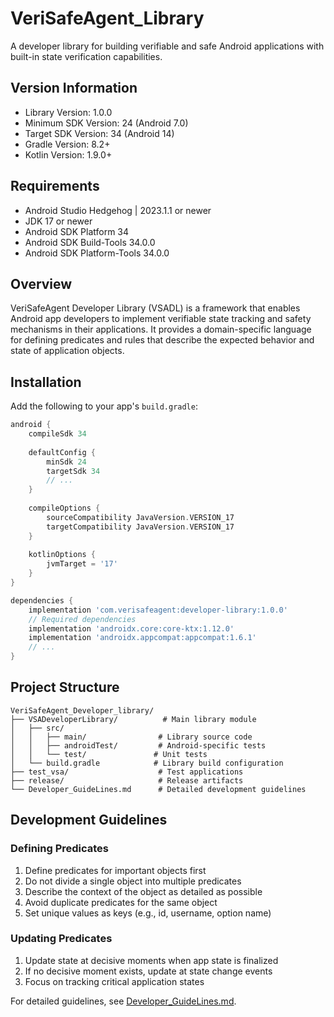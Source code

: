 # VeriSafeAgent_Library

A developer library for building verifiable and safe Android applications with built-in state verification capabilities.

## Version Information

- Library Version: 1.0.0
- Minimum SDK Version: 24 (Android 7.0)
- Target SDK Version: 34 (Android 14)
- Gradle Version: 8.2+
- Kotlin Version: 1.9.0+

## Requirements

- Android Studio Hedgehog | 2023.1.1 or newer
- JDK 17 or newer
- Android SDK Platform 34
- Android SDK Build-Tools 34.0.0
- Android SDK Platform-Tools 34.0.0

## Overview

VeriSafeAgent Developer Library (VSADL) is a framework that enables Android app developers to implement verifiable state tracking and safety mechanisms in their applications. It provides a domain-specific language for defining predicates and rules that describe the expected behavior and state of application objects.

## Installation

Add the following to your app's `build.gradle`:

```gradle
android {
    compileSdk 34
    
    defaultConfig {
        minSdk 24
        targetSdk 34
        // ...
    }
    
    compileOptions {
        sourceCompatibility JavaVersion.VERSION_17
        targetCompatibility JavaVersion.VERSION_17
    }
    
    kotlinOptions {
        jvmTarget = '17'
    }
}

dependencies {
    implementation 'com.verisafeagent:developer-library:1.0.0'
    // Required dependencies
    implementation 'androidx.core:core-ktx:1.12.0'
    implementation 'androidx.appcompat:appcompat:1.6.1'
    // ...
}
```

## Project Structure

```
VeriSafeAgent_Developer_library/
├── VSADeveloperLibrary/          # Main library module
│   ├── src/
│   │   ├── main/                # Library source code
│   │   ├── androidTest/         # Android-specific tests
│   │   └── test/               # Unit tests
│   └── build.gradle            # Library build configuration
├── test_vsa/                    # Test applications
├── release/                     # Release artifacts
└── Developer_GuideLines.md      # Detailed development guidelines
```

## Development Guidelines

### Defining Predicates

1. Define predicates for important objects first
2. Do not divide a single object into multiple predicates
3. Describe the context of the object as detailed as possible
4. Avoid duplicate predicates for the same object
5. Set unique values as keys (e.g., id, username, option name)

### Updating Predicates

1. Update state at decisive moments when app state is finalized
2. If no decisive moment exists, update at state change events
3. Focus on tracking critical application states

For detailed guidelines, see [Developer_GuideLines.md](Developer_GuideLines.md).

